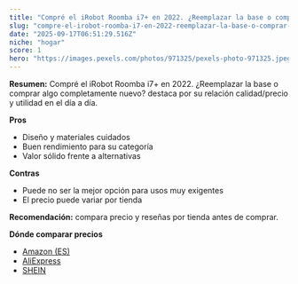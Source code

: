 ```yaml
---
title: "Compré el iRobot Roomba i7+ en 2022. ¿Reemplazar la base o comprar algo completamente nuevo?"
slug: "compre-el-irobot-roomba-i7-en-2022-reemplazar-la-base-o-comprar-algo-completamen"
date: "2025-09-17T06:51:29.516Z"
niche: "hogar"
score: 1
hero: "https://images.pexels.com/photos/971325/pexels-photo-971325.jpeg?auto=compress&cs=tinysrgb&fit=crop&h=627&w=1200&auto=compress&cs=tinysrgb&w=1200&h=675&fit=crop"
---
```


**Resumen:** Compré el iRobot Roomba i7+ en 2022. ¿Reemplazar la base o comprar algo completamente nuevo? destaca por su relación calidad/precio y utilidad en el día a día.

**Pros**
- Diseño y materiales cuidados
- Buen rendimiento para su categoría
- Valor sólido frente a alternativas

**Contras**
- Puede no ser la mejor opción para usos muy exigentes
- El precio puede variar por tienda

**Recomendación:** compara precio y reseñas por tienda antes de comprar.

**Dónde comparar precios**
- [Amazon (ES)](https://www.amazon.es/s?k=Compr%C3%A9%20el%20iRobot%20Roomba%20i7%2B%20en%202022.%20%C2%BFReemplazar%20la%20base%20o%20comprar%20algo%20completamente%20nuevo%3F&tag=teknovashop25-21)
- [AliExpress](https://www.aliexpress.com/wholesale?SearchText=Compr%C3%A9%20el%20iRobot%20Roomba%20i7%2B%20en%202022.%20%C2%BFReemplazar%20la%20base%20o%20comprar%20algo%20completamente%20nuevo%3F)
- [SHEIN](https://www.shein.com/pdsearch/Compr%C3%A9%20el%20iRobot%20Roomba%20i7%2B%20en%202022.%20%C2%BFReemplazar%20la%20base%20o%20comprar%20algo%20completamente%20nuevo%3F)